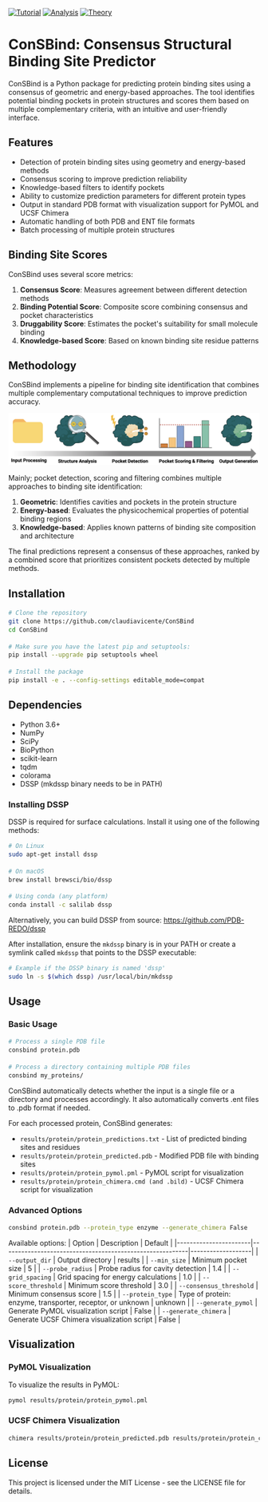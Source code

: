 [![Tutorial](https://img.shields.io/badge/Tutorial-orange?style=for-the-badge&logo=jupyter&logoColor=white)](Tutorial.ipynb)
[![Analysis](https://img.shields.io/badge/Analysis-green?style=for-the-badge&logo=jupyter&logoColor=white)](Analysis.ipynb)
[![Theory](https://img.shields.io/badge/Theory-purple?style=for-the-badge&logo=jupyter&logoColor=white)](Theory.ipynb)
 




# ConSBind: Consensus Structural Binding Site Predictor

ConSBind is a Python package for predicting protein binding sites using a consensus of geometric and energy-based approaches. The tool identifies potential binding pockets in protein structures and scores them based on multiple complementary criteria, with an intuitive and user-friendly interface.

## Features

- Detection of protein binding sites using geometry and energy-based methods
- Consensus scoring to improve prediction reliability
- Knowledge-based filters to identify pockets 
- Ability to customize prediction parameters for different protein types
- Output in standard PDB format with visualization support for PyMOL and UCSF Chimera
- Automatic handling of both PDB and ENT file formats
- Batch processing of multiple protein structures

## Binding Site Scores

ConSBind uses several score metrics:

1. **Consensus Score**: Measures agreement between different detection methods
2. **Binding Potential Score**: Composite score combining consensus and pocket characteristics
3. **Druggability Score**: Estimates the pocket's suitability for small molecule binding
4. **Knowledge-based Score**: Based on known binding site residue patterns

## Methodology

ConSBind implements a pipeline for binding site identification that combines multiple complementary computational techniques to improve prediction accuracy.

![](images/consbind_pipeline.png)

Mainly; pocket detection, scoring and filtering combines multiple approaches to binding site identification:

1. **Geometric**: Identifies cavities and pockets in the protein structure
2. **Energy-based**: Evaluates the physicochemical properties of potential binding regions
3. **Knowledge-based**: Applies known patterns of binding site composition and architecture

The final predictions represent a consensus of these approaches, ranked by a combined score that prioritizes consistent pockets detected by multiple methods.

## Installation

```bash
# Clone the repository
git clone https://github.com/claudiavicente/ConSBind
cd ConSBind

# Make sure you have the latest pip and setuptools:
pip install --upgrade pip setuptools wheel

# Install the package
pip install -e . --config-settings editable_mode=compat
```

## Dependencies

- Python 3.6+
- NumPy
- SciPy
- BioPython
- scikit-learn
- tqdm
- colorama
- DSSP (mkdssp binary needs to be in PATH)

### Installing DSSP

DSSP is required for surface calculations. Install it using one of the following methods:

```bash
# On Linux
sudo apt-get install dssp

# On macOS
brew install brewsci/bio/dssp

# Using conda (any platform)
conda install -c salilab dssp
```

Alternatively, you can build DSSP from source:
https://github.com/PDB-REDO/dssp

After installation, ensure the `mkdssp` binary is in your PATH or create a symlink called `mkdssp` that points to the DSSP executable:

```bash
# Example if the DSSP binary is named 'dssp'
sudo ln -s $(which dssp) /usr/local/bin/mkdssp
```

## Usage

### Basic Usage

```bash
# Process a single PDB file
consbind protein.pdb

# Process a directory containing multiple PDB files
consbind my_proteins/
```

ConSBind automatically detects whether the input is a single file or a directory and processes accordingly. It also automatically converts .ent files to .pdb format if needed.

For each processed protein, ConSBind generates:
- `results/protein/protein_predictions.txt` - List of predicted binding sites and residues
- `results/protein/protein_predicted.pdb` - Modified PDB file with binding sites
- `results/protein/protein_pymol.pml` - PyMOL script for visualization
- `results/protein/protein_chimera.cmd (and .bild)` - UCSF Chimera script for visualization

### Advanced Options

```bash
consbind protein.pdb --protein_type enzyme --generate_chimera False
```

Available options:
| Option                | Description                                              | Default           |
|-----------------------|----------------------------------------------------------|-------------------|
| `--output_dir`       | Output directory                                         | results          |
| `--min_size`         | Minimum pocket size                                      | 5                |
| `--probe_radius`     | Probe radius for cavity detection                        | 1.4              |
| `--grid_spacing`     | Grid spacing for energy calculations                     | 1.0              |
| `--score_threshold`  | Minimum score threshold                                  | 3.0              |
| `--consensus_threshold` | Minimum consensus score                               | 1.5              |
| `--protein_type`     | Type of protein: enzyme, transporter, receptor, or unknown | unknown          |
| `--generate_pymol`   | Generate PyMOL visualization script                      | False            |
| `--generate_chimera` | Generate UCSF Chimera visualization script               | False            |

## Visualization

### PyMOL Visualization

To visualize the results in PyMOL:

```bash
pymol results/protein/protein_pymol.pml
```

### UCSF Chimera Visualization

```bash
chimera results/protein/protein_predicted.pdb results/protein/protein_chimera.cmd
```

## License

This project is licensed under the MIT License - see the LICENSE file for details.

